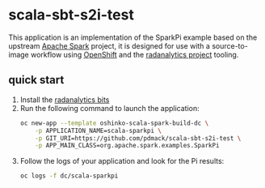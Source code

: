 # scala-sbt-s2i-test

This application is an implementation of the SparkPi example based on the
upstream [Apache Spark](http://spark.apache.org) project, it is designed for 
use with a source-to-image workflow using [OpenShift](https://www.openshift.org) 
and the [radanalytics project](https://radanalytics.io) tooling.

## quick start

1. Install the [radanalytics bits](https://radanalytics.io/get-started)
1. Run the following command to launch the application:
   ```bash
   oc new-app --template oshinko-scala-spark-build-dc \
       -p APPLICATION_NAME=scala-sparkpi \
       -p GIT_URI=https://github.com/pdmack/scala-sbt-s2i-test \
       -p APP_MAIN_CLASS=org.apache.spark.examples.SparkPi
   ```
1. Follow the logs of your application and look for the Pi results:
   ```bash
   oc logs -f dc/scala-sparkpi
   ```

